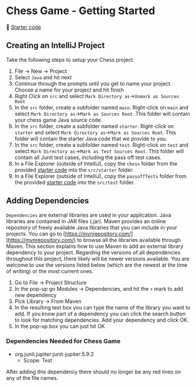 # Chess Game - Getting Started

📁 [Starter code](starter-code)

## Creating an IntelliJ Project

Take the following steps to setup your Chess project.

1. File -> New -> Project
2. Select `Java` and hit next
3. Continue through the prompts until you get to name your project. Choose a name for your project and hit finish
4. Right Click on `src` and select `Mark Directory as`->`Unmark as Sources Root`
5. In the `src` folder, create a subfolder named `main`. Right-click on `main` and select `Mark Directory as`->`Mark as Sources Root`. This folder will contain your chess game Java source code.
6. In the `src` folder, create a subfolder named `starter`. Right-click on `starter` and select `Mark Directory as`->`Mark as Sources Root`. This folder will contain the starter Java code that we provide to you.
7. In the `src` folder, create a subfolder named `test`. Right-click on `test` and select `Mark Directory as`->`Mark as Test Sources Root`. This folder will contain all Junit test cases, including the pass off test cases.
8. In a File Explorer (outside of IntelliJ), copy the `chess` folder from the provided [starter code](starter-code) into the `src/starter` folder.
9. In a File Explorer (outside of IntelliJ), copy the `passoffTests` folder from the provided [starter code](starter-code) into the `src/test` folder.

## Adding Dependencies

`Dependencies` are external libraries are used in your application. Java libraries are contained in JAR files (.jar). Maven provides an online repository of freely available Java libraries that you can include in your projects. You can go to [https://mvnrepository.com/](https://mvnrepository.com/) to browse all the libraries available through Maven. This section explains how to use Maven to add an external library dependency to your project. Regarding the versions of all dependencies throughout this project, there likely will be newer versions available. You are welcome to use the versions listed below (which are the newest at the time of writing) or the most current ones.

1. Go to File -> Project Structure
2. In the pop-up go Modules -> Dependencies, and hit the `+` mark to add new dependency
3. Pick Library -> From Maven
4. In the resulting text box you can type the name of the library you want to add. If you know part of a dependency you can click the search button to look for matching dependencies. Add your dependency and click OK.
5. In the pop-up box you can just hit OK

### Dependencies Needed for Chess Game

- org.junit.jupiter:junit-jupiter:5.9.2
  - Scope: Test

After adding this dependency there should no longer be any red lines on any of the file names.

